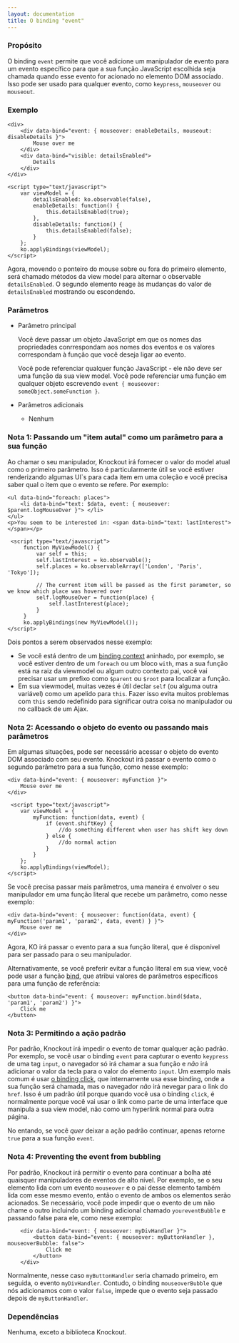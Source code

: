 ```yaml
---
layout: documentation
title: O binding "event"
---
```


### Propósito
O binding `event` permite que você adicione um manipulador de evento para um evento específico para que a sua função JavaScript escolhida seja chamada quando esse evento for acionado no elemento DOM associado. Isso pode ser usado para qualquer evento, como `keypress`, `mouseover` ou `mouseout`.

### Exemplo
    <div>
        <div data-bind="event: { mouseover: enableDetails, mouseout: disableDetails }">
            Mouse over me
        </div>
        <div data-bind="visible: detailsEnabled">
            Details
        </div>
    </div>

    <script type="text/javascript">
        var viewModel = {
            detailsEnabled: ko.observable(false),
            enableDetails: function() {
                this.detailsEnabled(true);
            },
            disableDetails: function() {
                this.detailsEnabled(false);
            }
        };
        ko.applyBindings(viewModel);
    </script>

Agora, movendo o ponteiro do mouse sobre ou fora do primeiro elemento, será chamado métodos da view model para alternar o observable `detailsEnabled`. O segundo elemento reage às mudanças do valor de `detailsEnabled` mostrando ou escondendo.

### Parâmetros

  * Parâmetro principal

    Você deve passar um objeto JavaScript em que os nomes das propriedades conrrespondam aos nomes dos eventos e os valores correspondam à função que você deseja ligar ao evento.

    Você pode referenciar qualquer função JavaScript - ele não deve ser uma função da sua view model. Você pode referenciar uma função em qualquer objeto escrevendo `event { mouseover: someObject.someFunction }`.

  * Parâmetros adicionais

      * Nenhum

### Nota 1: Passando um "item autal" como um parâmetro para a sua função

Ao chamar o seu manipulador, Knockout irá fornecer o valor do model atual como o primeiro parâmetro. Isso é particularmente útil se você estiver renderizando algumas UI`s para cada item em uma coleção e você precisa saber qual o item que o evento se refere. Por exemplo:

    <ul data-bind="foreach: places">
        <li data-bind="text: $data, event: { mouseover: $parent.logMouseOver }"> </li>
    </ul>
    <p>You seem to be interested in: <span data-bind="text: lastInterest"> </span></p>

     <script type="text/javascript">
         function MyViewModel() {
             var self = this;
             self.lastInterest = ko.observable();
             self.places = ko.observableArray(['London', 'Paris', 'Tokyo']);

             // The current item will be passed as the first parameter, so we know which place was hovered over
             self.logMouseOver = function(place) {
                 self.lastInterest(place);
             }
         }
         ko.applyBindings(new MyViewModel());
    </script>

Dois pontos a serem observados nesse exemplo:

 * Se você está dentro de um [binding context](binding-context.html) aninhado, por exemplo, se você estiver dentro de um `foreach` ou um bloco `with`, mas a sua função está na raiz da viewmodel ou algum outro contexto pai, você vai precisar usar um prefixo como `$parent` ou `$root` para localizar a função.
 * Em sua viewmodel, muitas vezes é útil declar `self` (ou alguma outra variável) como um apelido para `this`. Fazer isso evita muitos problemas com `this` sendo redefinido para significar outra coisa no manipulador ou no callback de um Ajax.

### Nota 2: Acessando o objeto do evento ou passando mais parâmetros

Em algumas situações, pode ser necessário acessar o objeto do evento DOM associado com seu evento. Knockout irá passar o evento como o segundo parâmetro para a sua função, como nesse exemplo:

    <div data-bind="event: { mouseover: myFunction }">
        Mouse over me
    </div>

     <script type="text/javascript">
        var viewModel = {
            myFunction: function(data, event) {
                if (event.shiftKey) {
                    //do something different when user has shift key down
                } else {
                    //do normal action
                }
            }
        };
        ko.applyBindings(viewModel);
    </script>

Se você precisa passar mais parâmetros, uma maneira é envolver o seu manipulador em uma função literal que recebe um parâmetro, como nesse exemplo:

    <div data-bind="event: { mouseover: function(data, event) { myFunction('param1', 'param2', data, event) } }">
        Mouse over me
    </div>

Agora, KO irá passar o evento para a sua função literal, que é disponível para ser passado para o seu manipulador.

Alternativamente, se você preferir evitar a função literal em sua view, você pode usar a função [bind](https://developer.mozilla.org/en/JavaScript/Reference/Global_Objects/Function/bind), que atribui valores de parâmetros específicos para uma função de referência:

    <button data-bind="event: { mouseover: myFunction.bind($data, 'param1', 'param2') }">
        Click me
    </button>

### Nota 3: Permitindo a ação padrão

Por padrão, Knockout irá impedir o evento de tomar qualquer ação padrão. Por exemplo, se você usar o binding `event` para capturar o evento `keypress` de uma tag `input`, o navegador só irá chamar a sua função e *não* irá adicionar o valor da tecla para o valor do elemento `input`. Um exemplo mais comum é usar [o binding click](click-binding.html), que internamente usa esse binding, onde a sua função será chamada, mas o navegador *não* irá nevegar para o link do `href`. Isso é um padrão útil porque quando você usa o binding `click`, é normalmente porque você vai usar o link como parte de uma interface que manipula a sua view model, não como um hyperlink normal para outra página.

No entando, se você *quer* deixar a ação padrão continuar, apenas retorne `true` para a sua função `event`.

### Nota 4: Preventing the event from bubbling

Por padrão, Knockout irá permitir o evento para continuar a bolha até quaisquer manipuladores de eventos de alto nível. Por exemplo, se o seu elemento lida com um evento `mouseover` e o pai desse elemento também lida com esse mesmo evento, então o evento de ambos os elementos serão acionados. Se necessário, você pode impedir que o evento de um não chame o outro incluindo um binding adicional chamado `youreventBubble` e passando false para ele, como nese exemplo:

        <div data-bind="event: { mouseover: myDivHandler }">
            <button data-bind="event: { mouseover: myButtonHandler }, mouseoverBubble: false">
                Click me
            </button>
        </div>

Normalmente, nesse caso `myButtonHandler` seria chamado primeiro, em seguida, o evento `myDivHandler`. Contudo, o binding `mouseoverBubble` que nós adicionamos com o valor `false`, impede que o evento seja passado depois de `myButtonHandler`.

### Dependências

Nenhuma, exceto a biblioteca Knockout.